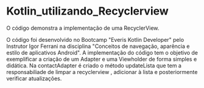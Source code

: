 # Kotlin_utilizando_Recyclerview
O código demonstra a implementação de uma RecyclerView.


O código foi desenvolvido no Bootcamp "Everis Kotlin Developer" pelo Instrutor Igor Ferrani na disciplina "Conceitos de navegação, aparência e estilo de aplicativos Android". 
A implementação do código tem o objetivo de exemplificar a criação de um Adapter e uma Viewholder de forma simples e didática. Na contactAdapter é criado o método updateLista 
que tem a responsabiliade de limpar a recyclerview , adicionar à lista e posteriormente verificar atualizações.
